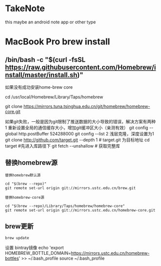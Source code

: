 # TakeNote
this maybe an android note app or other type

# MacBook Pro brew install

## /bin/bash -c "$(curl -fsSL https://raw.githubusercontent.com/Homebrew/install/master/install.sh)"

如果没有成功安装home-brew core

cd /usr/local/Homebrew/Library/Taps/homebrew

git clone https://mirrors.tuna.tsinghua.edu.cn/git/homebrew/homebrew-core.git

如果git失败，一般是因为git限制了推送数据的大小导致的错误，解决方案有两种
 1 重新设置全局的通信缓存大小，增加git缓冲区大小（亲测有效）
      git config --global http.postBuffer 524288000
      git config --list
 2 浅层克隆，深度设置为1
      git clone http://github.com/target.git --depth 1  # target.git 为目标地址
      cd target  #先进入库路径下
      git fetch --unshallow # 获取完整库


## 替换homebrew源
   
    替换homebrew默认源
    
    cd "$(brew --repo)"
    git remote set-url origin git://mirrors.ustc.edu.cn/brew.git
    
    替换homebrew-core源
    
    cd "$(brew --repo)/Library/Taps/homebrew/homebrew-core"
    git remote set-url origin git://mirrors.ustc.edu.cn/homebrew-core.git

## brew更新
    
    brew update

设置 bintray镜像
echo 'export HOMEBREW_BOTTLE_DOMAIN=https://mirrors.ustc.edu.cn/homebrew-bottles' >> ~/.bash_profile
source ~/.bash_profile


